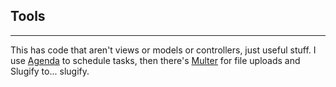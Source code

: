 ## Tools

---

This has code that aren't views or models or controllers, just useful stuff. I use [Agenda](https://github.com/agenda/agenda) to schedule tasks, then there's [Multer](https://github.com/expressjs/multer) for file uploads and Slugify to... slugify.
